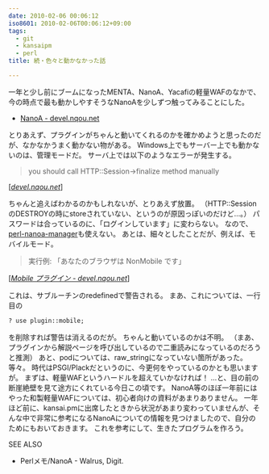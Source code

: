 ```yaml
---
date: 2010-02-06 00:06:12
iso8601: 2010-02-06T00:06:12+09:00
tags:
  - git
  - kansaipm
  - perl
title: 続・色々と動かなかった話

---
```


<p>一年と少し前にブームになったMENTA、NanoA、Yacafiの軽量WAFのなかで、今の時点で最も動かしやすそうなNanoAを少しずつ触ってみることにした。</p>

<ul>
<li><a href="https://www.nqou.net">NanoA - devel.nqou.net</a></li>
</ul>

<p>
とりあえず、プラグインがちゃんと動いてくれるのかを確かめようと思ったのだが、なかなかうまく動かない物がある。
Windows上でもサーバー上でも動かないのは、管理モードだ。
サーバ上では以下のようなエラーが発生する。</p>

<blockquote cite="http://devel.nqou.net/nanoa/nanoa.cgi/plugin/admin?back=http%3A%2F%2Fdevel.nqou.net%2Fnanoa%2Fnanoa.cgi%2Fplugin%2Fadmin&mode=login" title="devel.nqou.net" class="blockquote"><p>you should call HTTP::Session->finalize method manually</p></blockquote>

<div class="cite">[<cite><a href="https://www.nqou.net">devel.nqou.net</a></cite>]</div>

<p>ちゃんと追えばわかるのかもしれないが、とりあえず放置。
（HTTP::SessionのDESTROYの時にstoreされていない、というのが原因っぽいのだけど&#133;。）
パスワードは合っているのに、「ログインしています」に変わらない。
なので、<a href="https://github.com/lopnor/perl-nanoa-manager">perl-nanoa-manager</a>も使えない。
あとは、細々としたことだが、例えば、モバイルモード。</p>

<blockquote cite="http://devel.nqou.net/nanoa/nanoa.cgi/plugin/mobile" title="Mobile プラグイン - devel.nqou.net" class="blockquote"><p>実行例: 「あなたのブラウザは NonMobile です」</p></blockquote>

<div class="cite">[<cite><a href="https://www.nqou.net">Mobile プラグイン - devel.nqou.net</a></cite>]</div>

<p>これは、サブルーチンのredefinedで警告される。
まあ、これについては、一行目の</p>

```default
? use plugin::mobile;
```

<p>を削除すれば警告は消えるのだが。
ちゃんと動いているのかは不明。
（まあ、プラグインから解説ページを呼び出しているので二重読みになっているのだろうと推測）
あと、podについては、raw_stringになっていない箇所があった。
等々。
時代はPSGI/Plackだというのに、今更何をやっているのかとも思いますが。
まずは、軽量WAFというハードルを超えていかなければ！
&#133;と、目の前の断崖絶壁を見て途方にくれている今日この頃です。
NanoA等のほぼ一年前にはやった和製軽量WAFについては、初心者向けの資料があまりありません。
一年ほど前に、kansai.pmに出席したときから状況があまり変わっていませんが、そんな中で非常に参考になるNanoAについての情報を見つけましたので、自分のためにもおいておきます。
これを参考にして、生きたプログラムを作ろう。</p>

<div>
<p>SEE ALSO</p>
<ul>
<li>Perlメモ/NanoA - Walrus, Digit.</li>
</ul>
</div>
    	